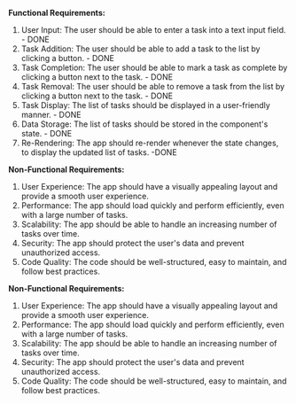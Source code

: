 **Functional Requirements:**

1.  User Input: The user should be able to enter a task into a text input field. - DONE
2.  Task Addition: The user should be able to add a task to the list by clicking a button. - DONE
3.  Task Completion: The user should be able to mark a task as complete by clicking a button next to the task. - DONE
4.  Task Removal: The user should be able to remove a task from the list by clicking a button next to the task. - DONE
5.  Task Display: The list of tasks should be displayed in a user-friendly manner. - DONE
6.  Data Storage: The list of tasks should be stored in the component's state. - DONE
7.  Re-Rendering: The app should re-render whenever the state changes, to display the updated list of tasks. -DONE

**Non-Functional Requirements:**

1.  User Experience: The app should have a visually appealing layout and provide a smooth user experience.
2.  Performance: The app should load quickly and perform efficiently, even with a large number of tasks.
3.  Scalability: The app should be able to handle an increasing number of tasks over time.
4.  Security: The app should protect the user's data and prevent unauthorized access.
5.  Code Quality: The code should be well-structured, easy to maintain, and follow best practices.


**Non-Functional Requirements:**

1.  User Experience: The app should have a visually appealing layout and provide a smooth user experience.
2.  Performance: The app should load quickly and perform efficiently, even with a large number of tasks.
3.  Scalability: The app should be able to handle an increasing number of tasks over time.
4.  Security: The app should protect the user's data and prevent unauthorized access.
5.  Code Quality: The code should be well-structured, easy to maintain, and follow best practices.
